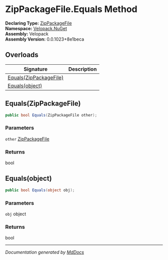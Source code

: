 ﻿<!--  
  <auto-generated>   
    The contents of this file were generated by a tool.  
    Changes to this file may be list if the file is regenerated  
  </auto-generated>   
-->

# ZipPackageFile.Equals Method

**Declaring Type:** [ZipPackageFile](../index.md)  
**Namespace:** [Velopack.NuGet](../../index.md)  
**Assembly:** Velopack  
**Assembly Version:** 0.0.1023+8e1beca

## Overloads

| Signature                                       | Description |
| ----------------------------------------------- | ----------- |
| [Equals(ZipPackageFile)](#equalszippackagefile) |             |
| [Equals(object)](#equalsobject)                 |             |

## Equals(ZipPackageFile)

```csharp
public bool Equals(ZipPackageFile other);
```

### Parameters

`other`  [ZipPackageFile](../index.md)

### Returns

bool

## Equals(object)

```csharp
public bool Equals(object obj);
```

### Parameters

`obj`  object

### Returns

bool

___

*Documentation generated by [MdDocs](https://github.com/ap0llo/mddocs)*
